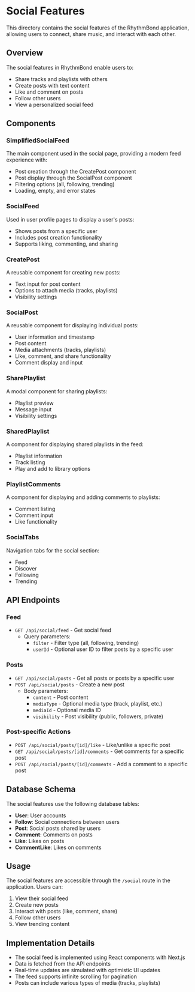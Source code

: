 # Social Features

This directory contains the social features of the RhythmBond application, allowing users to connect, share music, and interact with each other.

## Overview

The social features in RhythmBond enable users to:
- Share tracks and playlists with others
- Create posts with text content
- Like and comment on posts
- Follow other users
- View a personalized social feed

## Components

### SimplifiedSocialFeed

The main component used in the social page, providing a modern feed experience with:
- Post creation through the CreatePost component
- Post display through the SocialPost component
- Filtering options (all, following, trending)
- Loading, empty, and error states

### SocialFeed

Used in user profile pages to display a user's posts:
- Shows posts from a specific user
- Includes post creation functionality
- Supports liking, commenting, and sharing

### CreatePost

A reusable component for creating new posts:
- Text input for post content
- Options to attach media (tracks, playlists)
- Visibility settings

### SocialPost

A reusable component for displaying individual posts:
- User information and timestamp
- Post content
- Media attachments (tracks, playlists)
- Like, comment, and share functionality
- Comment display and input

### SharePlaylist

A modal component for sharing playlists:
- Playlist preview
- Message input
- Visibility settings

### SharedPlaylist

A component for displaying shared playlists in the feed:
- Playlist information
- Track listing
- Play and add to library options

### PlaylistComments

A component for displaying and adding comments to playlists:
- Comment listing
- Comment input
- Like functionality

### SocialTabs

Navigation tabs for the social section:
- Feed
- Discover
- Following
- Trending

## API Endpoints

### Feed

- `GET /api/social/feed` - Get social feed
  - Query parameters:
    - `filter` - Filter type (all, following, trending)
    - `userId` - Optional user ID to filter posts by a specific user

### Posts

- `GET /api/social/posts` - Get all posts or posts by a specific user
- `POST /api/social/posts` - Create a new post
  - Body parameters:
    - `content` - Post content
    - `mediaType` - Optional media type (track, playlist, etc.)
    - `mediaId` - Optional media ID
    - `visibility` - Post visibility (public, followers, private)

### Post-specific Actions

- `POST /api/social/posts/[id]/like` - Like/unlike a specific post
- `GET /api/social/posts/[id]/comments` - Get comments for a specific post
- `POST /api/social/posts/[id]/comments` - Add a comment to a specific post

## Database Schema

The social features use the following database tables:

- **User**: User accounts
- **Follow**: Social connections between users
- **Post**: Social posts shared by users
- **Comment**: Comments on posts
- **Like**: Likes on posts
- **CommentLike**: Likes on comments

## Usage

The social features are accessible through the `/social` route in the application. Users can:
1. View their social feed
2. Create new posts
3. Interact with posts (like, comment, share)
4. Follow other users
5. View trending content

## Implementation Details

- The social feed is implemented using React components with Next.js
- Data is fetched from the API endpoints
- Real-time updates are simulated with optimistic UI updates
- The feed supports infinite scrolling for pagination
- Posts can include various types of media (tracks, playlists)
